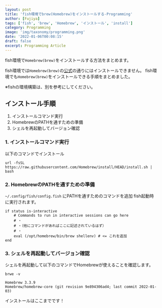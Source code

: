 ```yaml
---
layout: post
title: 'fish環境でbrew(Homebrew)をインストールする-Programming'
author: [Fujiya]
tags: ['fish', 'brew', 'Homebrew', 'インストール', 'install']
category: Programming
image: 'img/taxonomy/programming.png'
date: '2022-01-06T00:08:15'
draft: false
excerpt: Programming Article
---
```


fish環境で`Homebrew(brew)`をインストールする方法をまとめます。

fish環境では`Homebrew(brew)`の[公式](https://brew.sh/index_ja)の通りにはインストールできません。
fish環境でも`Homebrew(brew)`をインストールできる手順をまとめました。

※fishの環境構築は、別を参考にしてください。

## インストール手順

1. インストールコマンド実行
2. HomebrewのPATHを通すための準備
3. シェルを再起動してバージョン確認

### 1. インストールコマンド実行

以下のコマンドでインストール

```bash:title=command
url -fsSL https://raw.githubusercontent.com/Homebrew/install/HEAD/install.sh | bash
```

### 2. HomebrewのPATHを通すための準備

`~/.config/fish/config.fish` にPATHを通すためのコマンドを追加
fish起動時に実行されます。

```bash:title=config.fish
if status is-interactive
    # Commands to run in interactive sessions can go here
    # ・
    # ・（他にコマンドがあればここに記述されているはず）
    # ・
    eval (/opt/homebrew/bin/brew shellenv) # <= これを追加
end
```

### 3. シェルを再起動してバージョン確認

シェルを再起動して以下のコマンドでHomebrewが使えることを確認します。

```bash:title=command
brwe -v
```

```bash:title=結果
Homebrew 3.3.9
Homebrew/homebrew-core (git revision 9e894306ad4; last commit 2022-01-03)
```

インストールはここまでです！
